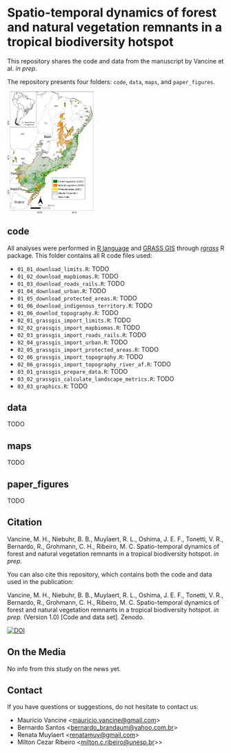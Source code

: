 # Spatio-temporal dynamics of forest and natural vegetation remnants in a tropical biodiversity hotspot

This repository shares the code and data from the manuscript by Vancine et al. *in prep*.

The repository presents four folders: `code`, `data`, `maps`, and `paper_figures`.

<img align="center" width="200" src="/paper_figures/fig01.png">

## code

All analyses were performed in [R language](https://www.r-project.org/) and [GRASS GIS](https://grass.osgeo.org/) through [*rgrass*](https://rsbivand.github.io/rgrass/) R package. This folder contains all R code files used: 

- `01_01_download_limits.R`: TODO
- `01_02_download_mapbiomas.R`: TODO                    
- `01_03_download_roads_rails.R`: TODO                  
- `01_04_download_urban.R`: TODO                         
- `01_05_download_protected_areas.R`: TODO              
- `01_06_download_indigenous_territory.R`: TODO          
- `01_06_downlod_topography.R`: TODO                    
- `02_01_grassgis_import_limits.R`: TODO                
- `02_02_grassgis_import_mapbiomas.R`: TODO             
- `02_03_grassgis_import_roads_rails.R`: TODO           
- `02_04_grassgis_import_urban.R`: TODO                 
- `02_05_grassgis_import_protected_areas.R`: TODO       
- `02_06_grassgis_import_topography.R`: TODO            
- `02_06_grassgis_import_topography_river_af.R`: TODO   
- `03_01_grassgis_prepare_data.R`: TODO                 
- `03_02_grassgis_calculate_landscape_metrics.R`: TODO   
- `03_03_graphics.R`: TODO                               


## data

TODO

## maps

TODO

## paper_figures

TODO

## Citation

Vancine, M. H., Niebuhr, B. B., Muylaert, R. L., Oshima, J. E. F., Tonetti, V. R., Bernardo, R., Grohmann, C. H., Ribeiro, M. C. Spatio-temporal dynamics of forest and natural vegetation remnants in a tropical biodiversity hotspot. *in prep.* 

You can also cite this repository, which contains both the code and data used in the publication:  

Vancine, M. H., Niebuhr, B. B., Muylaert, R. L., Oshima, J. E. F., Tonetti, V. R., Bernardo, R., Grohmann, C. H., Ribeiro, M. C. Spatio-temporal dynamics of forest and natural vegetation remnants in a tropical biodiversity hotspot. *in prep.* (Version 1.0) [Code and data set]. Zenodo.   

[![DOI](https://zenodo.org/badge/225414362.svg)]()

## On the Media

No info from this study on the news yet.

## Contact

If you have questions or suggestions, do not hesitate to contact us:

+ Maurício Vancine <<mauricio.vancine@gmail.com>>
+ Bernardo Santos <<bernardo_brandaum@yahoo.com.br>>
+ Renata Muylaert <<renatamuy@gmail.com>>
+ Milton Cezar Ribeiro <<milton.c.ribeiro@unesp.br>>>
